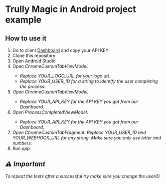 # Trully Magic in Android project example

## How to use it

1. Go to client [Dashboard](https://sandboxapp.trully.ai) and copy your API KEY.
2. Clone this repository
3. Open Android Studio
4. Open <i>ChromeCustomTabViewModel<i>.
   * Replace YOUR_LOGO_URL for your logo url.
   * Replace YOUR_USER_ID for a string to identify the user completing the process.
5. Open <i>ChromeCustomTabViewModel<i>.
   * Replace YOUR_API_KEY for the API KEY you got from our Dashboard.
6. Open <i>ProcessCompletedViewModel<i>.
   * Replace YOUR_API_KEY for the API KEY you got from our Dashboard.
7. Open <i>ChromeCustomTabFragment<i>. Replace YOUR_USER_ID and YOUR_WEBHOOK_URL for any string. Make sure you only use letter and numbers.
8. Run app

## ⚠️ Important
To repeat the tests after a successful try make sure you change the userID